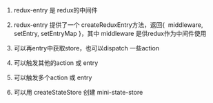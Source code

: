 1. redux-entry 是 redux的中间件

2. redux-entry 提供了一个 createReduxEntry方法，返回{  middleware, setEntry, setEntryMap }，其中 middleware 是供redux作为中间件使用

3. 可以再entry中获取store，也可以dispatch 一些action

4. 可以触发其他的action 或 entry

5. 可以触发多个action 或 entry

6. 可以用 createStateStore 创建 mini-state-store
